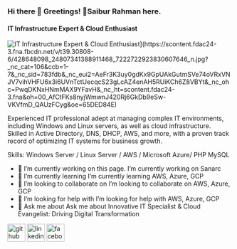 ### Hi there 👋 Greetings! 👋Saibur Rahman here. 
#### IT Infrastructure Expert & Cloud Enthusiast
![IT Infrastructure Expert & Cloud Enthusiast]([[https://www.facebook.com/photo/?fbid=24807341408911466&set=a.380626765342937](https://www.facebook.com/photo/?fbid=24807341408911466&set=a.380626765342937))](https://scontent.fdac24-3.fna.fbcdn.net/v/t39.30808-6/428648098_24807341388911468_7222722923830607646_n.jpg?_nc_cat=106&ccb=1-7&_nc_sid=783fdb&_nc_eui2=AeFr3K3uy0gdKx9GpUAkGutmSVe74oVRxVNJV7vihVHFU6x3i6UVnTctUecqcS23gLcAZ4enAH5RUiKCh6Z8VBYt&_nc_ohc=PwqDKNxHNmMAX9YFavH&_nc_ht=scontent.fdac24-3.fna&oh=00_AfCtFKs8nyjWmwnJ420Rj6GkDb9eSw-VKVfmD_QAUzFCyg&oe=65DED84E)

Experienced IT professional adept at managing complex IT environments, including Windows and Linux servers, as well as cloud infrastructure. Skilled in Active Directory, DNS, DHCP, AWS, and more, with a proven track record of optimizing IT systems for business growth.

Skills: Windows Server / Linux Server / AWS / Microsoft Azure/ PHP MySQL

- 🔭 I’m currently working on this page. I’m currently working on Sanarc 
- 🌱 I’m currently learning  I’m currently learning AWS, Azure, GCP 
- 👯 I’m looking to collaborate on I’m looking to collaborate on AWS, Azure, GCP 
- 🤔 I’m looking for help with I’m looking for help with AWS, Azure, GCP 
- 💬 Ask me about Ask me about Innovative IT Specialist & Cloud Evangelist: Driving Digital Transformation 


[<img src='https://cdn.jsdelivr.net/npm/simple-icons@3.0.1/icons/github.svg' alt='github' height='40'>](https://github.com/saibur92)  [<img src='https://cdn.jsdelivr.net/npm/simple-icons@3.0.1/icons/linkedin.svg' alt='linkedin' height='40'>](https://www.linkedin.com/in/saiburm/)  [<img src='https://cdn.jsdelivr.net/npm/simple-icons@3.0.1/icons/facebook.svg' alt='facebook' height='40'>](https://www.facebook.com/https://scontent.fdac24-3.fna.fbcdn.net/v/t39.30808-6/428648098_24807341388911468_7222722923830607646_n.jpg?_nc_cat=106&ccb=1-7&_nc_sid=783fdb&_nc_eui2=AeFr3K3uy0gdKx9GpUAkGutmSVe74oVRxVNJV7vihVHFU6x3i6UVnTctUecqcS23gLcAZ4enAH5RUiKCh6Z8VBYt&_nc_ohc=PwqDKNxHNmMAX9YFavH&_nc_ht=scontent.fdac24-3.fna&oh=00_AfCtFKs8nyjWmwnJ420Rj6GkDb9eSw-VKVfmD_QAUzFCyg&oe=65DED84E)  

